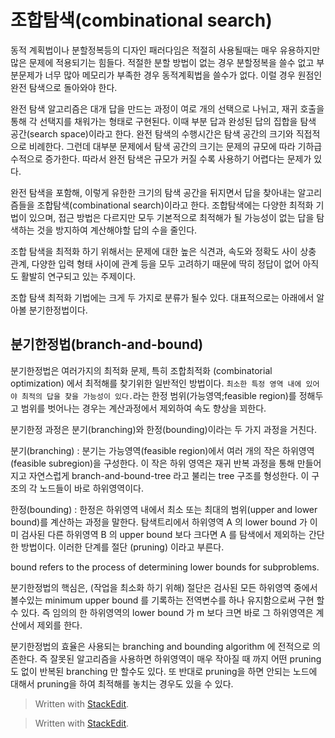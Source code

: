 # 조합탐색(combinational search)

동적 계획법이나 분할정복등의 디자인 패러다임은 적절히 사용될때는 매우 유용하지만 많은 문제에 적용되기는 힘들다. 적절한 분할 방법이 없는 경우 분할정복을 쓸수 없고 부분문제가 너무 많아 메모리가 부족한 경우 동적계획법을 쓸수가 없다. 이럴 경우 원점인 완전 탐색으로 돌아와야 한다. 

완전 탐색 알고리즘은 대개 답을 만드는 과정이 여로 개의 선택으로 나뉘고, 재귀 호출을 통해 각 선택지를 채워가는 형태로 구현된다. 이때 부분 답과 완성된 답의 집합을 탐색 공간(search space)이라고 한다. 
완전 탐색의 수행시간은 탐색 공간의 크기와 직접적으로 비례한다. 그런데 대부분 문제에서 탐색 공간의 크기는 문제의 규모에 따라 기하급수적으로 증가한다. 따라서 완전 탐색은 규모가 커질 수록 사용하기 어렵다는 문제가 있다. 

완전 탐색을 포함해, 이렇게 유한한 크기의 탐색 공간을 뒤지면서 답을 찾아내는 알고리즘들을 조합탐색(combinational search)이라고 한다. 조합탐색에는 다양한 최적화 기법이 있으며, 접근 방법은 다르지만 모두 기본적으로 최적해가 될 가능성이 없는 답을 탐색하는 것을 방지하여 계산해야할 답의 수을 줄인다. 

조합 탐색을 최적화 하기 위해서는 문제에 대한 높은 식견과, 속도와 정확도 사이 상충 관계, 다양한 입력 형태 사이에 관계 등을 모두 고려하기 때문에 딱히 정답이 없어 아직도 활발히 연구되고 있는 주제이다.  

조합 탐색 최적화 기법에는 크게 두 가지로 분류가 될수 있다. 대표적으로는 아래에서 알아볼 분기한정법이다. 

## 분기한정법(branch-and-bound)
분기한정법은 여러가지의 최적화 문제, 특히 조합최적화 (combinatorial optimization) 에서 최적해를 찾기위한 일반적인 방법이다. `최소한 특정 영역 내에 있어야 최적의 답을 찾을 가능성이 있다.`라는 한정 범위(가능영역;feasible region)를 정해두고 범위를 벗어나는 경우는 계산과정에서 제외하여 속도 향상을 꾀한다. 

분기한정 과정은 분기(branching)와 한정(bounding)이라는 두 가지 과정을 거친다. 

분기(branching)
: 분기는 가능영역(feasible region)에서 여러 개의 작은 하위영역(feasible subregion)을 구성한다. 이 작은 하위 영역은 재귀 반복 과정을 통해 만들어지고 자연스럽게 branch-and-bound-tree 라고 불리는 tree 구조를 형성한다. 이 구조의 각 노드들이 바로 하위영역이다.

한정(bounding)
: 한정은 하위영역 내에서 최소 또는 최대의 범위(upper and lower bound)를 계산하는 과정을 말한다. 탐색트리에서 하위영역 A 의 lower bound 가 이미 검사된 다른 하위영역 B 의 upper bound 보다 크다면 A 를 탐색에서 제외하는 간단한 방법이다. 이러한 단계를 절단 (pruning) 이라고 부른다. 


bound refers to the process of determining lower bounds for subproblems.

분기한정법의 핵심은, (작업을  최소화  하기 위해)  절단은 검사된 모든 하위영역 중에서 볼수있는 minimum upper bound 를 기록하는 전역변수를 하나 유지함으로써 구현 할 수 있다. 즉 임의의 한 하위영역의 lower bound 가 m 보다 크면 바로 그 하위영역은 계산에서 제외를 한다. 


  분기한정법의 효율은 사용되는 branching and bounding algorithm 에 전적으로 의존한다. 즉 잘못된 알고리즘을 사용하면 하위영역이 매우 작아질 때 까지 어떤 pruning도 없이 반복된 branching 만 할수도 있다. 또 반대로 pruning을 하면 안되는 노드에 대해서 pruning을 하여 최적해를 놓치는 경우도 있을 수 있다. 

> Written with [StackEdit](https://stackedit.io/).







> Written with [StackEdit](https://stackedit.io/).
<!--stackedit_data:
eyJoaXN0b3J5IjpbNTkyNTgzMTczLC0xMzgxODY3MzYxLC0xMz
c5NDU3MjEwLDk1OTM2Mzk1NSwxMTYwMTgxMjM2LDE0NzcyMzcw
OThdfQ==
-->